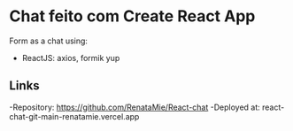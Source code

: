 # Chat feito com  Create React App

Form as a chat using:
* ReactJS: axios, formik yup

## Links

-Repository: https://github.com/RenataMie/React-chat
-Deployed at: react-chat-git-main-renatamie.vercel.app
